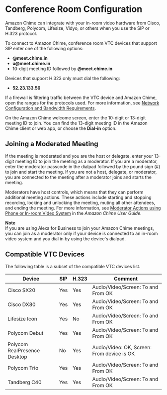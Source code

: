 # Conference Room Configuration<a name="configure-rooms"></a>

Amazon Chime can integrate with your in\-room video hardware from Cisco, Tandberg, Polycom, Lifesize, Vidyo, or others when you use the SIP or H\.323 protocol\.

To connect to Amazon Chime, conference room VTC devices that support SIP enter one of the following options:
+ **@meet\.chime\.in**
+ **u@meet\.chime\.in**
+ 10\-digit meeting ID followed by **@meet\.chime\.in**

Devices that support H\.323 only must dial the following:
+ **52\.23\.133\.56**

If a firewall is filtering traffic between the VTC device and Amazon Chime, open the ranges for the protocols used\. For more information, see [Network Configuration and Bandwidth Requirements](network-config.md)\.

On the Amazon Chime welcome screen, enter the 10\-digit or 13\-digit meeting ID to join\. You can find the 13\-digit meeting ID in the Amazon Chime client or web app, or choose the **Dial\-in** option\.

## Joining a Moderated Meeting<a name="room-join-mod"></a>

If the meeting is moderated and you are the host or delegate, enter your 13\-digit meeting ID to join the meeting as a moderator\. If you are a moderator, enter the moderator passcode in the dialpad followed by the pound sign \(\#\) to join and start the meeting\. If you are not a host, delegate, or moderator, you are connected to the meeting after a moderator joins and starts the meeting\.

Moderators have host controls, which means that they can perform additional meeting actions\. These actions include starting and stopping recording, locking and unlocking the meeting, muting all other attendees, and ending the meeting\. For more information, see [Moderator Actions using Phone or In\-room Video System](https://docs.aws.amazon.com/chime/latest/ug/moderate-meeting.html#actions-phone-vid) in the *Amazon Chime User Guide*\.

**Note**  
If you are using Alexa for Business to join your Amazon Chime meetings, you can join as a moderator only if your device is connected to an in\-room video system and you dial in by using the device's dialpad\.

## Compatible VTC Devices<a name="devices"></a>

The following table is a subset of the compatible VTC devices list\.


| Device | SIP | H\.323 | Comment | 
| --- | --- | --- | --- | 
| Cisco SX20 | Yes | Yes | Audio/Video/Screen: To and From OK | 
| Cisco DX80 | Yes | Yes | Audio/Video/Screen: To and From OK | 
| Lifesize Icon | Yes | No | Audio/Video/Screen: To and From OK | 
| Polycom Debut | Yes | Yes | Audio/Video/Screen: To and From OK | 
| Polycom RealPresence Desktop | No | Yes | Audio/Video: OK, Screen: From device is OK | 
| Polycom Trio | Yes | Yes | Audio/Video/Screen: To and From OK | 
| Tandberg C40 | Yes | Yes | Audio/Video/Screen: To and From OK | 